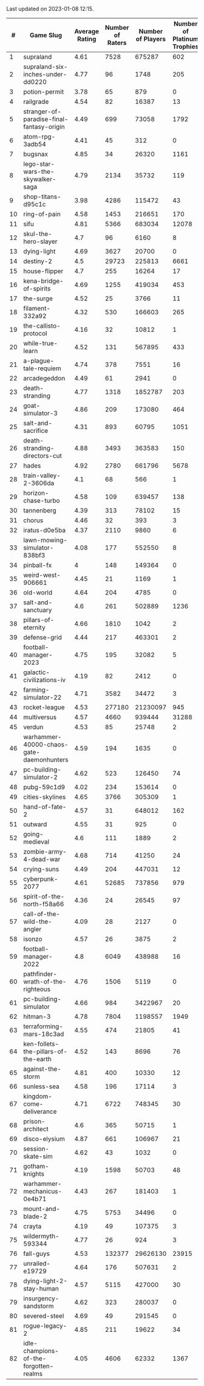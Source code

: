 Last updated on 2023-01-08 12:15.


|#|Game Slug|Average Rating|Number of Raters|Number of Players|Number of Platinum Trophies|Max Rarity (%)|
|---|---|---|---|---|---|---|
|1|supraland|4.61|7528|675287|602|99|
|2|supraland-six-inches-under-dd0220|4.77|96|1748|205|99|
|3|potion-permit|3.78|65|879|0|98|
|4|railgrade|4.54|82|16387|13|98|
|5|stranger-of-paradise-final-fantasy-origin|4.49|699|73058|1792|98|
|6|atom-rpg-3adb54|4.41|45|312|0|97|
|7|bugsnax|4.85|34|26320|1161|97|
|8|lego-star-wars-the-skywalker-saga|4.79|2134|35732|119|97|
|9|shop-titans-d95c1c|3.98|4286|115472|43|97|
|10|ring-of-pain|4.58|1453|216651|170|96|
|11|sifu|4.81|5366|683034|12078|96|
|12|skul-the-hero-slayer|4.7|96|6160|8|96|
|13|dying-light|4.69|3627|20700|0|95|
|14|destiny-2|4.5|29723|225813|6661|94|
|15|house-flipper|4.7|255|16264|17|94|
|16|kena-bridge-of-spirits|4.69|1255|419034|453|94|
|17|the-surge|4.52|25|3766|11|94|
|18|filament-332a92|4.32|530|166603|265|93|
|19|the-callisto-protocol|4.16|32|10812|1|93|
|20|while-true-learn|4.52|131|567895|433|93|
|21|a-plague-tale-requiem|4.74|378|7551|16|91|
|22|arcadegeddon|4.49|61|2941|0|91|
|23|death-stranding|4.77|1318|1852787|203|91|
|24|goat-simulator-3|4.86|209|173080|464|91|
|25|salt-and-sacrifice|4.31|893|60795|1051|91|
|26|death-stranding-directors-cut|4.88|3493|363583|150|90|
|27|hades|4.92|2780|661796|5678|89|
|28|train-valley-2-3606da|4.1|68|566|1|89|
|29|horizon-chase-turbo|4.58|109|639457|138|88|
|30|tannenberg|4.39|313|78102|15|88|
|31|chorus|4.46|32|393|3|86|
|32|iratus-d0e5ba|4.37|2110|9860|6|85|
|33|lawn-mowing-simulator-838bf3|4.08|177|552550|8|85|
|34|pinball-fx|4|148|149364|0|85|
|35|weird-west-906661|4.45|21|1169|1|85|
|36|old-world|4.64|204|4785|0|83|
|37|salt-and-sanctuary|4.6|261|502889|1236|83|
|38|pillars-of-eternity|4.66|1810|1042|2|81|
|39|defense-grid|4.44|217|463301|2|80|
|40|football-manager-2023|4.75|195|32082|5|80|
|41|galactic-civilizations-iv|4.19|82|2412|0|79|
|42|farming-simulator-22|4.71|3582|34472|3|77|
|43|rocket-league|4.53|277180|21230097|945|77|
|44|multiversus|4.57|4660|939444|31288|76|
|45|verdun|4.53|85|25748|2|75|
|46|warhammer-40000-chaos-gate-daemonhunters|4.59|194|1635|0|75|
|47|pc-building-simulator-2|4.62|523|126450|74|74|
|48|pubg-59c1d9|4.02|234|153614|0|73|
|49|cities-skylines|4.65|3766|305309|1|72|
|50|hand-of-fate-2|4.57|31|648012|162|72|
|51|outward|4.55|31|925|0|72|
|52|going-medieval|4.6|111|1889|2|67|
|53|zombie-army-4-dead-war|4.68|714|41250|24|67|
|54|crying-suns|4.49|204|447031|12|66|
|55|cyberpunk-2077|4.61|52685|737856|979|65|
|56|spirit-of-the-north-f58a66|4.36|24|26545|97|65|
|57|call-of-the-wild-the-angler|4.09|28|2127|0|60|
|58|isonzo|4.57|26|3875|2|57|
|59|football-manager-2022|4.8|6049|438988|16|49|
|60|pathfinder-wrath-of-the-righteous|4.76|1506|5119|0|49|
|61|pc-building-simulator|4.66|984|3422967|20|48|
|62|hitman-3|4.78|7804|1198557|1949|47|
|63|terraforming-mars-18c3ad|4.55|474|21805|41|46|
|64|ken-follets-the-pillars-of-the-earth|4.52|143|8696|76|45|
|65|against-the-storm|4.81|400|10330|12|36|
|66|sunless-sea|4.58|196|17114|3|36|
|67|kingdom-come-deliverance|4.71|6722|748345|30|30|
|68|prison-architect|4.6|365|50715|1|30|
|69|disco-elysium|4.87|661|106967|21|28|
|70|session-skate-sim|4.62|43|1032|0|27|
|71|gotham-knights|4.19|1598|50703|48|25|
|72|warhammer-mechanicus-0e4b71|4.43|267|181403|1|25|
|73|mount-and-blade-2|4.75|5753|34496|0|24|
|74|crayta|4.19|49|107375|3|23|
|75|wildermyth-593344|4.77|26|924|3|15|
|76|fall-guys|4.53|132377|29626130|23915|9|
|77|unrailed-e19729|4.64|176|507631|2|8|
|78|dying-light-2-stay-human|4.57|5115|427000|30|6|
|79|insurgency-sandstorm|4.62|323|280037|0|6|
|80|severed-steel|4.69|49|291545|0|5|
|81|rogue-legacy-2|4.85|211|19622|34|3|
|82|idle-champions-of-the-forgotten-realms|4.05|4606|62332|1367|2|
